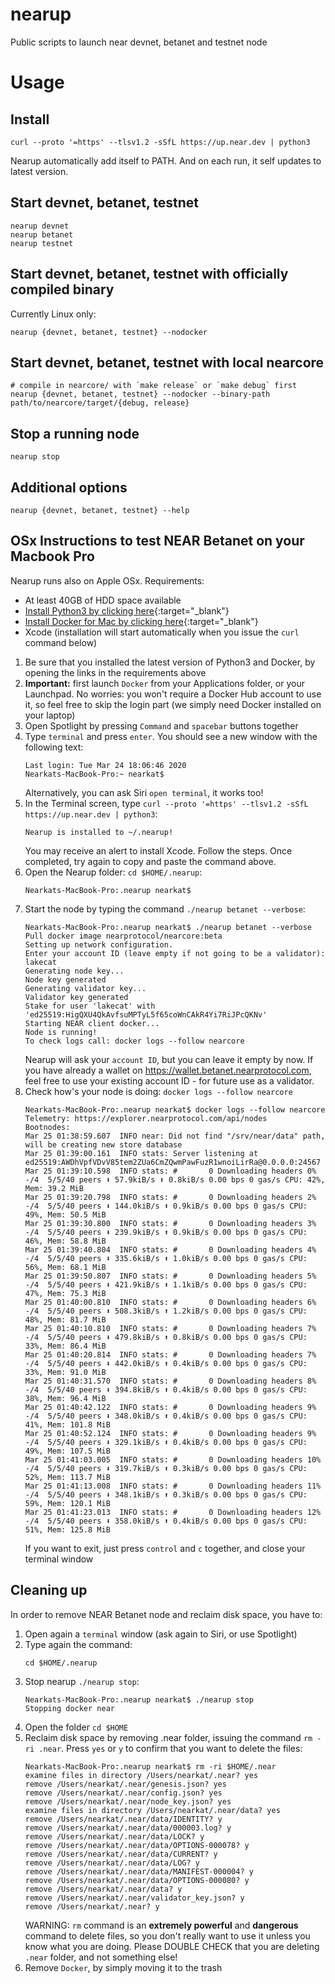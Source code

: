 # nearup
Public scripts to launch near devnet, betanet and testnet node

# Usage
## Install
```
curl --proto '=https' --tlsv1.2 -sSfL https://up.near.dev | python3
```
Nearup automatically add itself to PATH. And on each run, it self updates to latest version.

## Start devnet, betanet, testnet
```
nearup devnet
nearup betanet
nearup testnet
```

## Start devnet, betanet, testnet with officially compiled binary
Currently Linux only:
```
nearup {devnet, betanet, testnet} --nodocker
```

## Start devnet, betanet, testnet with local nearcore
```
# compile in nearcore/ with `make release` or `make debug` first
nearup {devnet, betanet, testnet} --nodocker --binary-path path/to/nearcore/target/{debug, release}
```

## Stop a running node
```
nearup stop
```

## Additional options
```
nearup {devnet, betanet, testnet} --help
```

## OSx Instructions to test NEAR Betanet on your Macbook Pro
Nearup runs also on Apple OSx. Requirements:
- At least 40GB of HDD space available
- [Install Python3 by clicking here](https://www.python.org/downloads/){:target="_blank"}
- [Install Docker for Mac by clicking here](https://hub.docker.com/editions/community/docker-ce-desktop-mac/){:target="_blank"}
- Xcode (installation will start automatically when you issue the `curl` command below)

1. Be sure that you installed the latest version of Python3 and Docker, by opening the links in the requirements above
2.  **Important:** first launch `Docker` from your Applications folder, or your Launchpad. No worries: you won't require a Docker Hub account to use it, so feel free to skip the login part (we simply need Docker installed on your laptop)
3. Open Spotlight by pressing `Command` and `spacebar` buttons together
4. Type `terminal` and press `enter`. You should see a new window with the following text:
	```
	Last login: Tue Mar 24 18:06:46 2020
	Nearkats-MacBook-Pro:~ nearkat$ 
	```
	Alternatively, you can ask Siri `open terminal`, it works too!
5. In the Terminal screen, type `curl --proto '=https' --tlsv1.2 -sSfL https://up.near.dev | python3`:
	```
	Nearup is installed to ~/.nearup!
	```
	You may receive an alert to install Xcode. Follow the steps. Once completed, try again to copy and paste the command above.
6. Open the Nearup folder: `cd $HOME/.nearup`:
	```
	Nearkats-MacBook-Pro:.nearup nearkat$ 
	```
7. Start the node by typing the command `./nearup betanet --verbose`:
	```
	Nearkats-MacBook-Pro:.nearup nearkat$ ./nearup betanet --verbose
	Pull docker image nearprotocol/nearcore:beta
	Setting up network configuration.
	Enter your account ID (leave empty if not going to be a validator): lakecat
	Generating node key...
	Node key generated
	Generating validator key...
	Validator key generated
	Stake for user 'lakecat' with 'ed25519:HigQXU4QkAvfsuMPTyL5f65coWnCAkR4Yi7RiJPcQKNv'
	Starting NEAR client docker...
	Node is running! 
	To check logs call: docker logs --follow nearcore
	```
	Nearup will ask your `account ID`, but you can leave it empty by now. If you have already a wallet on https://wallet.betanet.nearprotocol.com, feel free to use your existing account ID - for future use as a validator.
9. Check how's your node is doing: `docker logs --follow nearcore`
	```
	Nearkats-MacBook-Pro:.nearup nearkat$ docker logs --follow nearcore
	Telemetry: https://explorer.nearprotocol.com/api/nodes
	Bootnodes: 
	Mar 25 01:38:59.607  INFO near: Did not find "/srv/near/data" path, will be creating new store database    
	Mar 25 01:39:00.161  INFO stats: Server listening at ed25519:AWDhVpfVDvV85tem2ZUa6CmZQwmPawFuzR1wnoiLirRa@0.0.0.0:24567
	Mar 25 01:39:10.598  INFO stats: #       0 Downloading headers 0% -/4  5/5/40 peers ⬇ 57.9kiB/s ⬆ 0.8kiB/s 0.00 bps 0 gas/s CPU: 42%, Mem: 39.2 MiB    
	Mar 25 01:39:20.798  INFO stats: #       0 Downloading headers 2% -/4  5/5/40 peers ⬇ 144.0kiB/s ⬆ 0.9kiB/s 0.00 bps 0 gas/s CPU: 49%, Mem: 50.5 MiB    
	Mar 25 01:39:30.800  INFO stats: #       0 Downloading headers 3% -/4  5/5/40 peers ⬇ 239.9kiB/s ⬆ 0.9kiB/s 0.00 bps 0 gas/s CPU: 46%, Mem: 58.8 MiB    
	Mar 25 01:39:40.804  INFO stats: #       0 Downloading headers 4% -/4  5/5/40 peers ⬇ 335.6kiB/s ⬆ 1.0kiB/s 0.00 bps 0 gas/s CPU: 56%, Mem: 68.1 MiB    
	Mar 25 01:39:50.807  INFO stats: #       0 Downloading headers 5% -/4  5/5/40 peers ⬇ 421.9kiB/s ⬆ 1.1kiB/s 0.00 bps 0 gas/s CPU: 47%, Mem: 75.3 MiB    
	Mar 25 01:40:00.810  INFO stats: #       0 Downloading headers 6% -/4  5/5/40 peers ⬇ 508.3kiB/s ⬆ 1.2kiB/s 0.00 bps 0 gas/s CPU: 48%, Mem: 81.7 MiB    
	Mar 25 01:40:10.810  INFO stats: #       0 Downloading headers 7% -/4  5/5/40 peers ⬇ 479.8kiB/s ⬆ 0.8kiB/s 0.00 bps 0 gas/s CPU: 33%, Mem: 86.4 MiB    
	Mar 25 01:40:20.814  INFO stats: #       0 Downloading headers 7% -/4  5/5/40 peers ⬇ 442.0kiB/s ⬆ 0.4kiB/s 0.00 bps 0 gas/s CPU: 33%, Mem: 91.0 MiB    
	Mar 25 01:40:31.570  INFO stats: #       0 Downloading headers 8% -/4  5/5/40 peers ⬇ 394.8kiB/s ⬆ 0.4kiB/s 0.00 bps 0 gas/s CPU: 38%, Mem: 96.4 MiB    
	Mar 25 01:40:42.122  INFO stats: #       0 Downloading headers 9% -/4  5/5/40 peers ⬇ 348.0kiB/s ⬆ 0.4kiB/s 0.00 bps 0 gas/s CPU: 41%, Mem: 101.8 MiB    
	Mar 25 01:40:52.124  INFO stats: #       0 Downloading headers 9% -/4  5/5/40 peers ⬇ 329.1kiB/s ⬆ 0.4kiB/s 0.00 bps 0 gas/s CPU: 49%, Mem: 107.5 MiB    
	Mar 25 01:41:03.005  INFO stats: #       0 Downloading headers 10% -/4  5/5/40 peers ⬇ 319.7kiB/s ⬆ 0.3kiB/s 0.00 bps 0 gas/s CPU: 52%, Mem: 113.7 MiB    
	Mar 25 01:41:13.008  INFO stats: #       0 Downloading headers 11% -/4  5/5/40 peers ⬇ 348.1kiB/s ⬆ 0.3kiB/s 0.00 bps 0 gas/s CPU: 59%, Mem: 120.1 MiB    
	Mar 25 01:41:23.013  INFO stats: #       0 Downloading headers 12% -/4  5/5/40 peers ⬇ 358.0kiB/s ⬆ 0.4kiB/s 0.00 bps 0 gas/s CPU: 51%, Mem: 125.8 MiB
	```
	If you want to exit, just press `control` and `c` together, and close your terminal window

## Cleaning up
In order to remove NEAR Betanet node and reclaim disk space, you have to:

1. Open again a `terminal` window (ask again to Siri, or use Spotlight)
2. Type again the command:
	```
	cd $HOME/.nearup
	```
3. Stop nearup `./nearup stop`:
	```
	Nearkats-MacBook-Pro:.nearup nearkat$ ./nearup stop
	Stopping docker near
	```
4. Open the folder `cd $HOME`
5. Reclaim disk space by removing .near folder, issuing the command `rm -ri .near`. Press `yes` or `y` to confirm that you want to delete the files:
	```
	Nearkats-MacBook-Pro:.nearup nearkat$ rm -ri $HOME/.near
	examine files in directory /Users/nearkat/.near? yes
	remove /Users/nearkat/.near/genesis.json? yes
	remove /Users/nearkat/.near/config.json? yes
	remove /Users/nearkat/.near/node_key.json? yes
	examine files in directory /Users/nearkat/.near/data? yes
	remove /Users/nearkat/.near/data/IDENTITY? y
	remove /Users/nearkat/.near/data/000003.log? y
	remove /Users/nearkat/.near/data/LOCK? y
	remove /Users/nearkat/.near/data/OPTIONS-000078? y
	remove /Users/nearkat/.near/data/CURRENT? y
	remove /Users/nearkat/.near/data/LOG? y
	remove /Users/nearkat/.near/data/MANIFEST-000004? y
	remove /Users/nearkat/.near/data/OPTIONS-000080? y
	remove /Users/nearkat/.near/data? y
	remove /Users/nearkat/.near/validator_key.json? y
	remove /Users/nearkat/.near? y
	```
	WARNING: `rm` command is an **extremely powerful** and **dangerous** command to delete files, so you don't really want to use it unless you know what you are doing. Please DOUBLE CHECK that you are deleting `.near` folder, and not something else!
6. Remove `Docker`, by simply moving it to the trash


